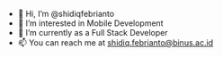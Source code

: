 - 👋 Hi, I’m @shidiqfebrianto
- 👀 I’m interested in Mobile Development
- 🌱 I’m currently as a Full Stack Developer
- 📫 You can reach me at shidiq.febrianto@binus.ac.id

<!---
shidiqfebrianto/shidiqfebrianto is a ✨ special ✨ repository because its `README.md` (this file) appears on your GitHub profile.
You can click the Preview link to take a look at your changes.
--->

